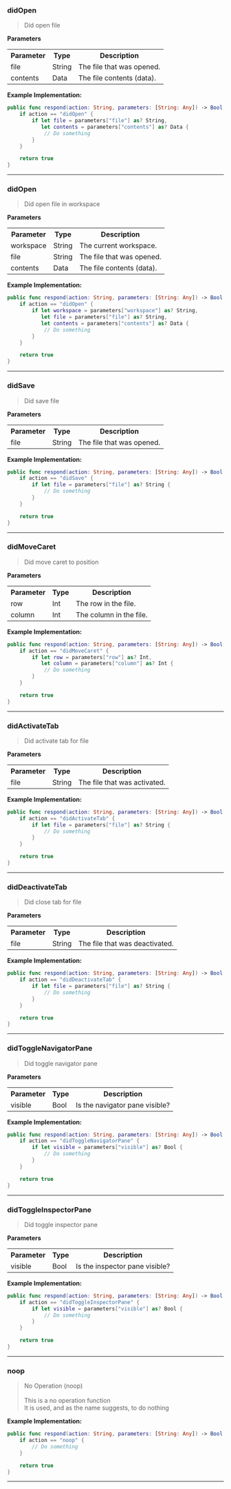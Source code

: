 ### didOpen
> Did open file<br/>
> 

**Parameters**
<table>
<tr><th>Parameter</th><th>Type</th><th>Description</th></tr>
<tr><td>file</td><td>String</td><td>The file that was opened.</td></tr>
<tr><td>contents</td><td>Data</td><td>The file contents (data).</td></tr>
</table>

**Example Implementation:**
```swift
public func respond(action: String, parameters: [String: Any]) -> Bool {
    if action == "didOpen" {
        if let file = parameters["file"] as? String,
           let contents = parameters["contents"] as? Data {
            // Do something
        }
    }

    return true
}
```

---

### didOpen
> Did open file in workspace<br/>
> 

**Parameters**
<table>
<tr><th>Parameter</th><th>Type</th><th>Description</th></tr>
<tr><td>workspace</td><td>String</td><td>The current workspace.</td></tr>
<tr><td>file</td><td>String</td><td>The file that was opened.</td></tr>
<tr><td>contents</td><td>Data</td><td>The file contents (data).</td></tr>
</table>

**Example Implementation:**
```swift
public func respond(action: String, parameters: [String: Any]) -> Bool {
    if action == "didOpen" {
        if let workspace = parameters["workspace"] as? String,
           let file = parameters["file"] as? String,
           let contents = parameters["contents"] as? Data {
            // Do something
        }
    }

    return true
}
```

---

### didSave
> Did save file<br/>
> 

**Parameters**
<table>
<tr><th>Parameter</th><th>Type</th><th>Description</th></tr>
<tr><td>file</td><td>String</td><td>The file that was opened.</td></tr>
</table>

**Example Implementation:**
```swift
public func respond(action: String, parameters: [String: Any]) -> Bool {
    if action == "didSave" {
        if let file = parameters["file"] as? String {
            // Do something
        }
    }

    return true
}
```

---

### didMoveCaret
> Did move caret to position<br/>
> 

**Parameters**
<table>
<tr><th>Parameter</th><th>Type</th><th>Description</th></tr>
<tr><td>row</td><td>Int</td><td>The row in the file.</td></tr>
<tr><td>column</td><td>Int</td><td>The column in the file.</td></tr>
</table>

**Example Implementation:**
```swift
public func respond(action: String, parameters: [String: Any]) -> Bool {
    if action == "didMoveCaret" {
        if let row = parameters["row"] as? Int,
           let column = parameters["column"] as? Int {
            // Do something
        }
    }

    return true
}
```

---

### didActivateTab
> Did activate tab for file<br/>
> 

**Parameters**
<table>
<tr><th>Parameter</th><th>Type</th><th>Description</th></tr>
<tr><td>file</td><td>String</td><td>The file that was activated.</td></tr>
</table>

**Example Implementation:**
```swift
public func respond(action: String, parameters: [String: Any]) -> Bool {
    if action == "didActivateTab" {
        if let file = parameters["file"] as? String {
            // Do something
        }
    }

    return true
}
```

---

### didDeactivateTab
> Did close tab for file<br/>
> 

**Parameters**
<table>
<tr><th>Parameter</th><th>Type</th><th>Description</th></tr>
<tr><td>file</td><td>String</td><td>The file that was deactivated.</td></tr>
</table>

**Example Implementation:**
```swift
public func respond(action: String, parameters: [String: Any]) -> Bool {
    if action == "didDeactivateTab" {
        if let file = parameters["file"] as? String {
            // Do something
        }
    }

    return true
}
```

---

### didToggleNavigatorPane
> Did toggle navigator pane<br/>
> 

**Parameters**
<table>
<tr><th>Parameter</th><th>Type</th><th>Description</th></tr>
<tr><td>visible</td><td>Bool</td><td>Is the navigator pane visible?</td></tr>
</table>

**Example Implementation:**
```swift
public func respond(action: String, parameters: [String: Any]) -> Bool {
    if action == "didToggleNavigatorPane" {
        if let visible = parameters["visible"] as? Bool {
            // Do something
        }
    }

    return true
}
```

---

### didToggleInspectorPane
> Did toggle inspector pane<br/>
> 

**Parameters**
<table>
<tr><th>Parameter</th><th>Type</th><th>Description</th></tr>
<tr><td>visible</td><td>Bool</td><td>Is the inspector pane visible?</td></tr>
</table>

**Example Implementation:**
```swift
public func respond(action: String, parameters: [String: Any]) -> Bool {
    if action == "didToggleInspectorPane" {
        if let visible = parameters["visible"] as? Bool {
            // Do something
        }
    }

    return true
}
```

---

### noop
> No Operation (noop)<br/>
> <br/>
> This is a no operation function<br/>
> It is used, and as the name suggests, to do nothing<br/>
> 

**Example Implementation:**
```swift
public func respond(action: String, parameters: [String: Any]) -> Bool {
    if action == "noop" {
        // Do something
    }

    return true
}
```

---


